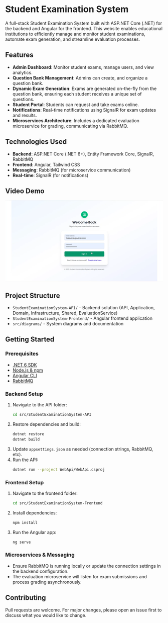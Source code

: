 # Student Examination System

A full-stack Student Examination System built with ASP.NET Core (.NET) for the backend and Angular for the frontend. This website enables educational institutions to efficiently manage and monitor student examinations, automate exam generation, and streamline evaluation processes.

## Features

- **Admin Dashboard**: Monitor student exams, manage users, and view analytics.
- **Question Bank Management**: Admins can create, and organize a question bank.
- **Dynamic Exam Generation**: Exams are generated on-the-fly from the question bank, ensuring each student receives a unique set of questions.
- **Student Portal**: Students can request and take exams online.
- **Notifications**: Real-time notifications using SignalR for exam updates and results.
- **Microservices Architecture**: Includes a dedicated evaluation microservice for grading, communicating via RabbitMQ.

## Technologies Used

- **Backend**: ASP.NET Core (.NET 6+), Entity Framework Core, SignalR, RabbitMQ
- **Frontend**: Angular, Tailwind CSS
- **Messaging**: RabbitMQ (for microservice communication)
- **Real-time**: SignalR (for notifications)

## Video Demo
[![Watch the video](https://raw.githubusercontent.com/YasmeenHany14/Student-Examanation-System/main/assets/DemoThumbnail.png)](https://raw.githubusercontent.com/YasmeenHany14/Student-Examanation-System/main/assets/Demo.mp4)

## Project Structure

- `StudentExaminationSystem-API/` - Backend solution (API, Application, Domain, Infrastructure, Shared, EvaluationService)
- `StudentExaminationSystem-Frontend/` - Angular frontend application
- `src/diagrams/` - System diagrams and documentation

## Getting Started

### Prerequisites
- [.NET 6 SDK](https://dotnet.microsoft.com/download)
- [Node.js & npm](https://nodejs.org/)
- [Angular CLI](https://angular.io/cli)
- [RabbitMQ](https://www.rabbitmq.com/download.html)

### Backend Setup
1. Navigate to the API folder:
   ```sh
   cd src/StudentExaminationSystem-API
   ```
2. Restore dependencies and build:
   ```sh
   dotnet restore
   dotnet build
   ```
3. Update `appsettings.json` as needed (connection strings, RabbitMQ, etc).
4. Run the API:
   ```sh
   dotnet run --project WebApi/WebApi.csproj
   ```

### Frontend Setup
1. Navigate to the frontend folder:
   ```sh
   cd src/StudentExaminationSystem-Frontend
   ```
2. Install dependencies:
   ```sh
   npm install
   ```
3. Run the Angular app:
   ```sh
   ng serve
   ```

### Microservices & Messaging
- Ensure RabbitMQ is running locally or update the connection settings in the backend configuration.
- The evaluation microservice will listen for exam submissions and process grading asynchronously.

## Contributing
Pull requests are welcome. For major changes, please open an issue first to discuss what you would like to change.
